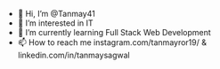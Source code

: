 - 👋 Hi, I’m @Tanmay41
- 👀 I’m interested in IT
- 🌱 I’m currently learning Full Stack Web Development
- 📫 How to reach me instagram.com/tanmayror19/ &#x26; linkedin.com/in/tanmaysagwal
